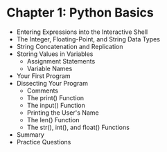 # Chapter 1: Python Basics
- Entering Expressions into the Interactive Shell
- The Integer, Floating-Point, and String Data Types
- String Concatenation and Replication
- Storing Values in Variables
  - Assignment Statements
  - Variable Names
- Your First Program
- Dissecting Your Program
  - Comments
  - The print() Function
  - The input() Function
  - Printing the User's Name
  - The len() Function
  - The str(), int(), and float() Functions
- Summary
- Practice Questions